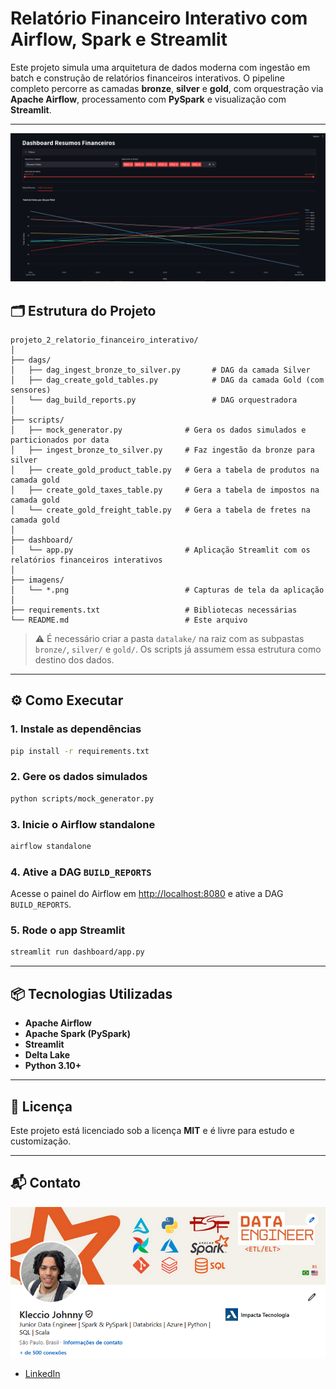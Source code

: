 
# Relatório Financeiro Interativo com Airflow, Spark e Streamlit

Este projeto simula uma arquitetura de dados moderna com ingestão em batch e construção de relatórios financeiros interativos. O pipeline completo percorre as camadas **bronze**, **silver** e **gold**, com orquestração via **Apache Airflow**, processamento com **PySpark** e visualização com **Streamlit**.

---

![Dashboard financeiro](imagens/3.png)

## 🗂 Estrutura do Projeto

```
projeto_2_relatorio_financeiro_interativo/
│
├── dags/
│   ├── dag_ingest_bronze_to_silver.py       # DAG da camada Silver
│   ├── dag_create_gold_tables.py            # DAG da camada Gold (com sensores)
│   └── dag_build_reports.py                 # DAG orquestradora
│
├── scripts/
│   ├── mock_generator.py              # Gera os dados simulados e particionados por data
│   ├── ingest_bronze_to_silver.py     # Faz ingestão da bronze para silver
│   ├── create_gold_product_table.py   # Gera a tabela de produtos na camada gold
│   ├── create_gold_taxes_table.py     # Gera a tabela de impostos na camada gold
│   └── create_gold_freight_table.py   # Gera a tabela de fretes na camada gold
│
├── dashboard/
│   └── app.py                         # Aplicação Streamlit com os relatórios financeiros interativos
│
├── imagens/
│   └── *.png                          # Capturas de tela da aplicação
│
├── requirements.txt                   # Bibliotecas necessárias
└── README.md                          # Este arquivo
```

> ⚠️ É necessário criar a pasta `datalake/` na raiz com as subpastas `bronze/`, `silver/` e `gold/`. Os scripts já assumem essa estrutura como destino dos dados.



---

## ⚙️ Como Executar

### 1. Instale as dependências
```bash
pip install -r requirements.txt
```

### 2. Gere os dados simulados
```bash
python scripts/mock_generator.py
```

### 3. Inicie o Airflow standalone
```bash
airflow standalone
```

### 4. Ative a DAG `BUILD_REPORTS`
Acesse o painel do Airflow em [http://localhost:8080](http://localhost:8080) e ative a DAG `BUILD_REPORTS`.

### 5. Rode o app Streamlit
```bash
streamlit run dashboard/app.py
```

---

## 📦 Tecnologias Utilizadas

- **Apache Airflow**
- **Apache Spark (PySpark)**
- **Streamlit**
- **Delta Lake**
- **Python 3.10+**

---

## 📄 Licença

Este projeto está licenciado sob a licença **MIT** e é livre para estudo e customização.

---

## 📬 Contato


 ![LinkedInProfile](imagens/LinkedInProfile(1).png)
- [LinkedIn](https://www.linkedin.com/in/kleccio)
